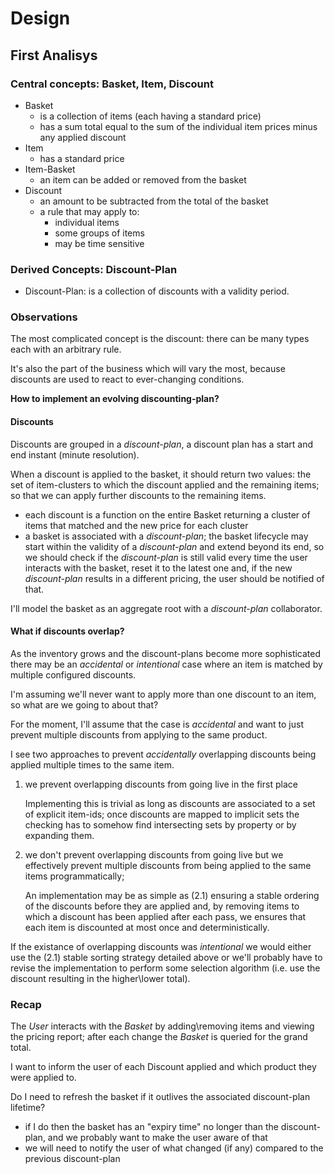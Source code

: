 # Design

## First Analisys

### Central concepts: Basket, Item, Discount

- Basket
  - is a collection of items (each having a standard price)
  - has a sum total equal to the sum of the individual item prices minus any applied discount
- Item
  - has a standard price
- Item-Basket
  - an item can be added or removed from the basket
- Discount
  - an amount to be subtracted from the total of the basket
  - a rule that may apply to:
    - individual items
    - some groups of items
    - may be time sensitive

### Derived Concepts: Discount-Plan

- Discount-Plan: is a collection of discounts with a validity period.

### Observations

The most complicated concept is the discount: there can be many types each with an arbitrary rule.

It's also the part of the business which will vary the most, because discounts are used to react to ever-changing conditions.

**How to implement an evolving discounting-plan?**

#### Discounts

Discounts are grouped in a _discount-plan_, a discount plan has a start and end instant (minute resolution).

When a discount is applied to the basket, it should return two values: the set of item-clusters to which the discount applied and the remaining items; so that we can apply further discounts to the remaining items.

- each discount is a function on the entire Basket returning a cluster of items that matched and the new price for each cluster
- a basket is associated with a _discount-plan_; the basket lifecycle may start within the validity of a _discount-plan_ and extend beyond its end, so we should check if the _discount-plan_ is still valid every time the user interacts with the basket, reset it to the latest one and, if the new _discount-plan_ results in a different pricing, the user should be notified of that.

I'll model the basket as an aggregate root with a _discount-plan_ collaborator.

#### What if discounts overlap?

As the inventory grows and the discount-plans become more sophisticated there may be an _accidental_ or _intentional_ case where an item is matched by multiple configured discounts.

I'm assuming we'll never want to apply more than one discount to an item, so what are we going to about that?

For the moment, I'll assume that the case is _accidental_ and want to just prevent multiple discounts from applying to the same product.

I see two approaches to prevent _accidentally_ overlapping discounts being applied multiple times to the same item.

1) we prevent overlapping discounts from going live in the first place

   Implementing this is trivial as long as discounts are associated to a set of explicit item-ids; once discounts are mapped to implicit sets the checking has to somehow find intersecting sets by property or by expanding them.

2) we don't prevent overlapping discounts from going live but we effectively prevent multiple discounts from being applied to the same items programmatically;

   An implementation may be as simple as (2.1) ensuring a stable ordering of the discounts before they are applied and, by removing items to which a discount has been applied after each pass, we ensures that each item is discounted at most once and deterministically.
  
If the existance of overlapping discounts was _intentional_ we would either use the (2.1) stable sorting strategy detailed above or we'll probably have to revise the implementation to perform some selection algorithm (i.e. use the discount resulting in the higher\lower total).

### Recap

The _User_ interacts with the _Basket_ by adding\removing items and viewing the pricing report; after each change the _Basket_ is queried for the grand total.

I want to inform the user of each Discount applied and which product they were applied to.

Do I need to refresh the basket if it outlives the associated discount-plan lifetime?

- if I do then the basket has an "expiry time" no longer than the discount-plan, and we probably want to make the user aware of that
- we will need to notify the user of what changed (if any) compared to the previous discount-plan
